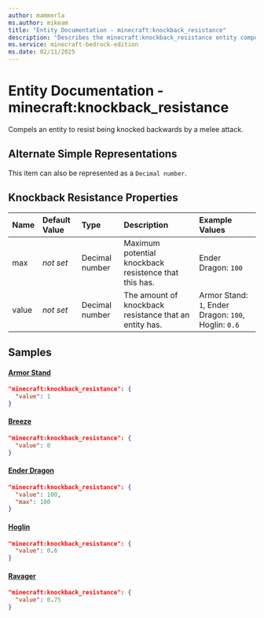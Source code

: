 ```yaml
---
author: mammerla
ms.author: mikeam
title: "Entity Documentation - minecraft:knockback_resistance"
description: "Describes the minecraft:knockback_resistance entity component"
ms.service: minecraft-bedrock-edition
ms.date: 02/11/2025 
---
```


# Entity Documentation - minecraft:knockback_resistance

Compels an entity to resist being knocked backwards by a melee attack.

## Alternate Simple Representations

This item can also be represented as a `Decimal number`.


## Knockback Resistance Properties

|Name       |Default Value |Type |Description |Example Values |
|:----------|:-------------|:----|:-----------|:------------- |
| max | *not set* | Decimal number | Maximum potential knockback resistence that this has. | Ender Dragon: `100` | 
| value | *not set* | Decimal number | The amount of knockback resistance that an entity has. | Armor Stand: `1`, Ender Dragon: `100`, Hoglin: `0.6` | 

## Samples

#### [Armor Stand](https://github.com/Mojang/bedrock-samples/tree/preview/behavior_pack/entities/armor_stand.json)


```json
"minecraft:knockback_resistance": {
  "value": 1
}
```

#### [Breeze](https://github.com/Mojang/bedrock-samples/tree/preview/behavior_pack/entities/breeze.json)


```json
"minecraft:knockback_resistance": {
  "value": 0
}
```

#### [Ender Dragon](https://github.com/Mojang/bedrock-samples/tree/preview/behavior_pack/entities/ender_dragon.json)


```json
"minecraft:knockback_resistance": {
  "value": 100,
  "max": 100
}
```

#### [Hoglin](https://github.com/Mojang/bedrock-samples/tree/preview/behavior_pack/entities/hoglin.json)


```json
"minecraft:knockback_resistance": {
  "value": 0.6
}
```

#### [Ravager](https://github.com/Mojang/bedrock-samples/tree/preview/behavior_pack/entities/ravager.json)


```json
"minecraft:knockback_resistance": {
  "value": 0.75
}
```

